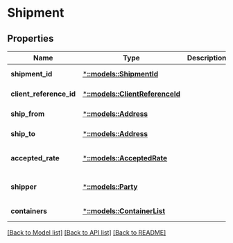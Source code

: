 # Shipment

## Properties
Name | Type | Description | Notes
------------ | ------------- | ------------- | -------------
**shipment_id** | [***::models::ShipmentId**](ShipmentId.md) |  | [default to null]
**client_reference_id** | [***::models::ClientReferenceId**](ClientReferenceId.md) |  | [default to null]
**ship_from** | [***::models::Address**](Address.md) |  | [default to null]
**ship_to** | [***::models::Address**](Address.md) |  | [default to null]
**accepted_rate** | [***::models::AcceptedRate**](AcceptedRate.md) |  | [optional] [default to null]
**shipper** | [***::models::Party**](Party.md) |  | [optional] [default to null]
**containers** | [***::models::ContainerList**](ContainerList.md) |  | [default to null]

[[Back to Model list]](../README.md#documentation-for-models) [[Back to API list]](../README.md#documentation-for-api-endpoints) [[Back to README]](../README.md)


